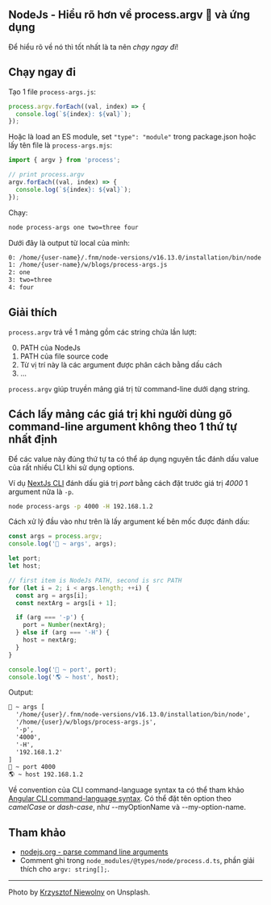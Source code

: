 ## NodeJs - Hiểu rõ hơn về process.argv 🍾 và ứng dụng

Để hiểu rõ về nó thì tốt nhất là ta nên *chạy ngay đi*!

## Chạy ngay đi

Tạo 1 file `process-args.js`:

```js
process.argv.forEach((val, index) => {
  console.log(`${index}: ${val}`);
});

```

Hoặc là load an ES module, set `"type": "module"` trong package.json hoặc lấy tên file là `process-args.mjs`:

```js
import { argv } from 'process';

// print process.argv
argv.forEach((val, index) => {
  console.log(`${index}: ${val}`);
});

```

Chạy:

```sh
node process-args one two=three four
```

Dưới đây là output từ local của mình:

```txt
0: /home/{user-name}/.fnm/node-versions/v16.13.0/installation/bin/node
1: /home/{user-name}/w/blogs/process-args.js
2: one
3: two=three
4: four
```

## Giải thích

`process.argv` trả về 1 mảng gồm các string chứa lần lượt:

0. PATH của NodeJs
1. PATH của file source code
2. Từ vị trí này là các argument được phân cách bằng dấu cách
3. ...

`process.argv` giúp truyền mảng giá trị từ command-line dưới dạng string.

## Cách lấy mảng các giá trị khi người dùng gõ command-line argument không theo 1 thứ tự nhất định

Để các value này đúng thứ tự ta có thể áp dụng nguyên tắc đánh dấu value của rất nhiều CLI khi sử dụng options.

Ví dụ [NextJs CLI](https://nextjs.org/docs/api-reference/cli) đánh dấu giá trị *port* bằng cách đặt trước giá trị *4000* 1 argument nữa là `-p`.

```sh
node process-args -p 4000 -H 192.168.1.2
```

Cách xử lý đầu vào như trên là lấy argument kế bên mốc được đánh dấu:

```js
const args = process.argv;
console.log('🚀 ~ args', args);

let port;
let host;

// first item is NodeJs PATH, second is src PATH
for (let i = 2; i < args.length; ++i) {
  const arg = args[i];
  const nextArg = args[i + 1];

  if (arg === '-p') {
    port = Number(nextArg);
  } else if (arg === '-H') {
    host = nextArg;
  }
}

console.log('🍾 ~ port', port);
console.log('🌎 ~ host', host);

```

Output:

```txt
🚀 ~ args [
  '/home/{user}/.fnm/node-versions/v16.13.0/installation/bin/node',
  '/home/{user}/w/blogs/process-args.js',
  '-p',
  '4000',
  '-H',
  '192.168.1.2'
]
🍾 ~ port 4000
🌎 ~ host 192.168.1.2
```

Về convention của CLI command-language syntax ta có thể tham khảo [Angular CLI command-language syntax](https://angular.io/cli#cli-command-language-syntax).
Có thể đặt tên option theo *camelCase* or *dash-case*, như --myOptionName và --my-option-name.

## Tham khảo

- [nodejs.org - parse command line arguments](https://nodejs.org/en/knowledge/command-line/how-to-parse-command-line-arguments/)
- Comment ghi trong `node_modules/@types/node/process.d.ts`, phần giải thích cho `argv: string[];`.

---

Photo by [Krzysztof Niewolny](https://unsplash.com/@epan5?utm_source=Hashnode&utm_medium=referral) on Unsplash.